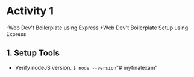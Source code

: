  # Activity 1
-Web Dev't Boilerplate using Express
+Web Dev't Boilerplate Setup using Express
 
 ## 1. Setup Tools
 * Verify nodeJS version. ```$ node --version```"# myfinalexam" 
